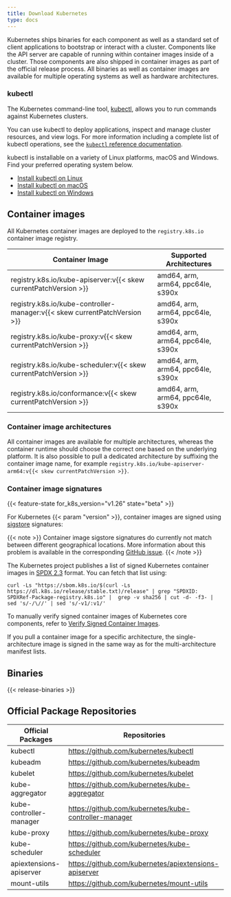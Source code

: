 ```yaml
---
title: Download Kubernetes
type: docs
---
```


Kubernetes ships binaries for each component as well as a standard set of client
applications to bootstrap or interact with a cluster. Components like the
API server are capable of running within container images inside of a
cluster. Those components are also shipped in container images as part of the
official release process. All binaries as well as container images are available
for multiple operating systems as well as hardware architectures.

### kubectl

<!-- overview -->

The Kubernetes command-line tool, [kubectl](/docs/reference/kubectl/kubectl/), allows
you to run commands against Kubernetes clusters.

You can use kubectl to deploy applications, inspect and manage cluster resources,
and view logs. For more information including a complete list of kubectl operations, see the
[`kubectl` reference documentation](/docs/reference/kubectl/).

kubectl is installable on a variety of Linux platforms, macOS and Windows.
Find your preferred operating system below.

- [Install kubectl on Linux](/docs/tasks/tools/install-kubectl-linux)
- [Install kubectl on macOS](/docs/tasks/tools/install-kubectl-macos)
- [Install kubectl on Windows](/docs/tasks/tools/install-kubectl-windows)

## Container images

All Kubernetes container images are deployed to the
`registry.k8s.io` container image registry.

| Container Image                                                           | Supported Architectures           |
| ------------------------------------------------------------------------- | --------------------------------- |
| registry.k8s.io/kube-apiserver:v{{< skew currentPatchVersion >}}          | amd64, arm, arm64, ppc64le, s390x |
| registry.k8s.io/kube-controller-manager:v{{< skew currentPatchVersion >}} | amd64, arm, arm64, ppc64le, s390x |
| registry.k8s.io/kube-proxy:v{{< skew currentPatchVersion >}}              | amd64, arm, arm64, ppc64le, s390x |
| registry.k8s.io/kube-scheduler:v{{< skew currentPatchVersion >}}          | amd64, arm, arm64, ppc64le, s390x |
| registry.k8s.io/conformance:v{{< skew currentPatchVersion >}}             | amd64, arm, arm64, ppc64le, s390x |

### Container image architectures

All container images are available for multiple architectures, whereas the
container runtime should choose the correct one based on the underlying
platform. It is also possible to pull a dedicated architecture by suffixing the
container image name, for example
`registry.k8s.io/kube-apiserver-arm64:v{{< skew currentPatchVersion >}}`.

### Container image signatures

{{< feature-state for_k8s_version="v1.26" state="beta" >}}

For Kubernetes {{< param "version" >}},
container images are signed using [sigstore](https://sigstore.dev)
signatures:

{{< note >}}
Container image sigstore signatures do currently not match between different geographical locations.
More information about this problem is available in the corresponding
[GitHub issue](https://github.com/kubernetes/registry.k8s.io/issues/187).
{{< /note >}}

The Kubernetes project publishes a list of signed Kubernetes container images
in [SPDX 2.3](https://spdx.dev/specifications/) format.
You can fetch that list using:

```shell
curl -Ls "https://sbom.k8s.io/$(curl -Ls https://dl.k8s.io/release/stable.txt)/release" | grep "SPDXID: SPDXRef-Package-registry.k8s.io" |  grep -v sha256 | cut -d- -f3- | sed 's/-/\//' | sed 's/-v1/:v1/'
```

To manually verify signed container images of Kubernetes core components, refer to
[Verify Signed Container Images](/docs/tasks/administer-cluster/verify-signed-artifacts).

If you pull a container image for a specific architecture, the single-architecture image
is signed in the same way as for the multi-architecture manifest lists.

## Binaries

{{< release-binaries >}}

## Official Package Repositories

| Official Packages                                                      | Repositories          
| ---------------------------------------------------------------------- | ---------------------------------                     |
| kubectl                                                                | https://github.com/kubernetes/kubectl                 |
| kubeadm                                                                | https://github.com/kubernetes/kubeadm                 |
| kubelet                                                                | https://github.com/kubernetes/kubelet                 |
| kube-aggregator                                                        | https://github.com/kubernetes/kube-aggregator         |
| kube-controller-manager                                                | https://github.com/kubernetes/kube-controller-manager |
| kube-proxy                                                             | https://github.com/kubernetes/kube-proxy              |
| kube-scheduler                                                         | https://github.com/kubernetes/kube-scheduler          |
| apiextensions-apiserver                                                | https://github.com/kubernetes/apiextensions-apiserver |
| mount-utils                                                            | https://github.com/kubernetes/mount-utils             |
